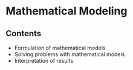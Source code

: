 # Mathematical Modeling

## Contents

 - Formulation of mathematical models
 - Solving problems with mathematical models
 - Interpretation of results
